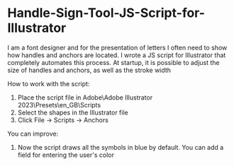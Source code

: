 # Handle-Sign-Tool-JS-Script-for-Illustrator

I am a font designer and for the presentation of letters I often need to show how handles and anchors are located. I wrote a JS script for Illustrator that completely automates this process. At startup, it is possible to adjust the size of handles and anchors, as well as the stroke width

How to work with the script:

1. Place the script file in Adobe\Adobe Illustrator 2023\Presets\en_GB\Scripts
2. Select the shapes in the Illustrator file
3. Click File -> Scripts -> Anchors

You can improve:

1. Now the script draws all the symbols in blue by default. You can add a field for entering the user's color
